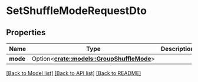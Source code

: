 # SetShuffleModeRequestDto

## Properties

Name | Type | Description | Notes
------------ | ------------- | ------------- | -------------
**mode** | Option<[**crate::models::GroupShuffleMode**](GroupShuffleMode.md)> |  | [optional]

[[Back to Model list]](../README.md#documentation-for-models) [[Back to API list]](../README.md#documentation-for-api-endpoints) [[Back to README]](../README.md)


